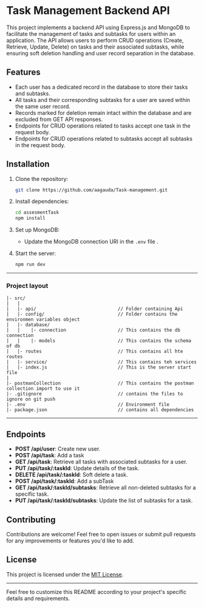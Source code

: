 
# Task Management Backend API

This project implements a backend API using Express.js and MongoDB to facilitate the management of tasks and subtasks for users within an application. The API allows users to perform CRUD operations (Create, Retrieve, Update, Delete) on tasks and their associated subtasks, while ensuring soft deletion handling and user record separation in the database.

## Features

- Each user has a dedicated record in the database to store their tasks and subtasks.
- All tasks and their corresponding subtasks for a user are saved within the same user record.
-  Records marked for deletion remain intact within the database and are excluded from GET API responses.
- Endpoints for CRUD operations related to tasks accept one task in the request body.
- Endpoints for CRUD operations related to subtasks accept all subtasks in the request body.

## Installation

1. Clone the repository:

   ```bash
   git clone https://github.com/aagauda/Task-management.git
   ```

2. Install dependencies:

   ```bash
   cd assesmentTask
   npm install
   ```

3. Set up MongoDB:

   - Update the MongoDB connection URI in the `.env` file .

4. Start the server:

   ```bash
   npm run dev
   ```

---
### Project layout

```
|- src/
|   |
|   |- api/                              // Folder containing Api
|   |- config/                           // Folder contains the environmen variables object
|   |- database/
|   |    |- connection                   // This contains the db connection
|   |    |- models                       // This contains the schema of db
|   |- routes                            // This contains all hte routes
|   |- service/                          // This contains teh services
|   |- index.js                          // This is the server start file
|
|- postmanCollection                     // This contains the postman collection import to use it
|- .gitignore                            // contains the files to ignore on git push
|- .env                                  // Environment file
|- package.json                          // contains all dependencies
```
---

## Endpoints

- **POST /api/user**: Create new user.
- **POST /api/task**: Add a task
- **GET /api/task**: Retrieve all tasks with associated subtasks for a user.
- **PUT /api/task/:taskId**: Update details of the task.
- **DELETE /api/task/:taskId**: Soft delete a task.
- **POST /api/task/:taskId**: Add a subTask
- **GET /api/task/:taskId/subtasks**: Retrieve all non-deleted subtasks for a specific task.
- **PUT /api/task/:taskId/subtasks**: Update the list of subtasks for a task.

## Contributing

Contributions are welcome! Feel free to open issues or submit pull requests for any improvements or features you'd like to add.

## License

This project is licensed under the [MIT License](LICENSE).

---

Feel free to customize this README according to your project's specific details and requirements.